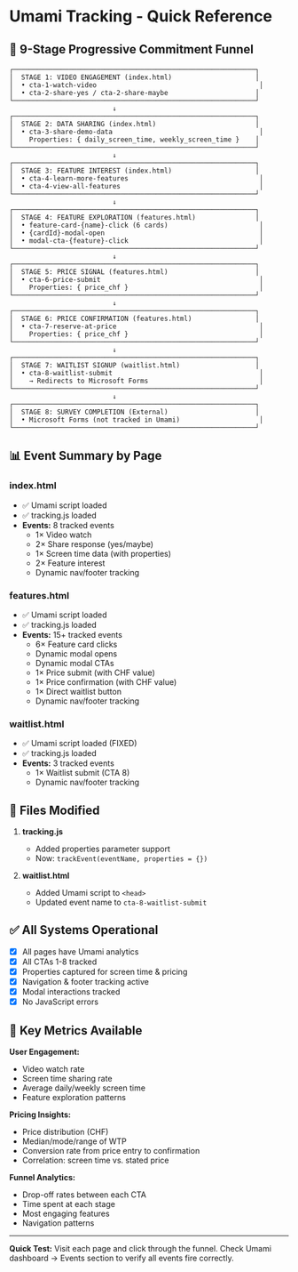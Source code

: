 # Umami Tracking - Quick Reference

## 🎯 9-Stage Progressive Commitment Funnel

```
┌─────────────────────────────────────────────────────────────┐
│  STAGE 1: VIDEO ENGAGEMENT (index.html)                     │
│  • cta-1-watch-video                                         │
│  • cta-2-share-yes / cta-2-share-maybe                      │
└─────────────────────────────────────────────────────────────┘
                          ↓
┌─────────────────────────────────────────────────────────────┐
│  STAGE 2: DATA SHARING (index.html)                         │
│  • cta-3-share-demo-data                                     │
│    Properties: { daily_screen_time, weekly_screen_time }    │
└─────────────────────────────────────────────────────────────┘
                          ↓
┌─────────────────────────────────────────────────────────────┐
│  STAGE 3: FEATURE INTEREST (index.html)                     │
│  • cta-4-learn-more-features                                 │
│  • cta-4-view-all-features                                   │
└─────────────────────────────────────────────────────────────┘
                          ↓
┌─────────────────────────────────────────────────────────────┐
│  STAGE 4: FEATURE EXPLORATION (features.html)               │
│  • feature-card-{name}-click (6 cards)                       │
│  • {cardId}-modal-open                                       │
│  • modal-cta-{feature}-click                                 │
└─────────────────────────────────────────────────────────────┘
                          ↓
┌─────────────────────────────────────────────────────────────┐
│  STAGE 5: PRICE SIGNAL (features.html)                      │
│  • cta-6-price-submit                                        │
│    Properties: { price_chf }                                 │
└─────────────────────────────────────────────────────────────┘
                          ↓
┌─────────────────────────────────────────────────────────────┐
│  STAGE 6: PRICE CONFIRMATION (features.html)                │
│  • cta-7-reserve-at-price                                    │
│    Properties: { price_chf }                                 │
└─────────────────────────────────────────────────────────────┘
                          ↓
┌─────────────────────────────────────────────────────────────┐
│  STAGE 7: WAITLIST SIGNUP (waitlist.html)                   │
│  • cta-8-waitlist-submit                                     │
│    → Redirects to Microsoft Forms                            │
└─────────────────────────────────────────────────────────────┘
                          ↓
┌─────────────────────────────────────────────────────────────┐
│  STAGE 8: SURVEY COMPLETION (External)                      │
│  • Microsoft Forms (not tracked in Umami)                    │
└─────────────────────────────────────────────────────────────┘
```

## 📊 Event Summary by Page

### index.html
- ✅ Umami script loaded
- ✅ tracking.js loaded
- **Events:** 8 tracked events
  - 1× Video watch
  - 2× Share response (yes/maybe)
  - 1× Screen time data (with properties)
  - 2× Feature interest
  - Dynamic nav/footer tracking

### features.html
- ✅ Umami script loaded
- ✅ tracking.js loaded
- **Events:** 15+ tracked events
  - 6× Feature card clicks
  - Dynamic modal opens
  - Dynamic modal CTAs
  - 1× Price submit (with CHF value)
  - 1× Price confirmation (with CHF value)
  - 1× Direct waitlist button
  - Dynamic nav/footer tracking

### waitlist.html
- ✅ Umami script loaded (FIXED)
- ✅ tracking.js loaded
- **Events:** 3 tracked events
  - 1× Waitlist submit (CTA 8)
  - Dynamic nav/footer tracking

## 🔧 Files Modified

1. **tracking.js**
   - Added properties parameter support
   - Now: `trackEvent(eventName, properties = {})`

2. **waitlist.html**
   - Added Umami script to `<head>`
   - Updated event name to `cta-8-waitlist-submit`

## ✅ All Systems Operational

- [x] All pages have Umami analytics
- [x] All CTAs 1-8 tracked
- [x] Properties captured for screen time & pricing
- [x] Navigation & footer tracking active
- [x] Modal interactions tracked
- [x] No JavaScript errors

## 🎯 Key Metrics Available

**User Engagement:**
- Video watch rate
- Screen time sharing rate
- Average daily/weekly screen time
- Feature exploration patterns

**Pricing Insights:**
- Price distribution (CHF)
- Median/mode/range of WTP
- Conversion rate from price entry to confirmation
- Correlation: screen time vs. stated price

**Funnel Analytics:**
- Drop-off rates between each CTA
- Time spent at each stage
- Most engaging features
- Navigation patterns

---

**Quick Test:** Visit each page and click through the funnel. Check Umami dashboard → Events section to verify all events fire correctly.
